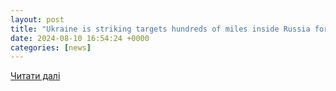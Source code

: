 ```yaml
---
layout: post
title: "Ukraine is striking targets hundreds of miles inside Russia for 3 key reasons, experts say"
date: 2024-08-10 16:54:24 +0000
categories: [news]
---
```


[Читати далі](https://www.businessinsider.nl/ukraine-is-striking-targets-hundreds-of-miles-inside-russia-for-3-key-reasons-experts-say/)
